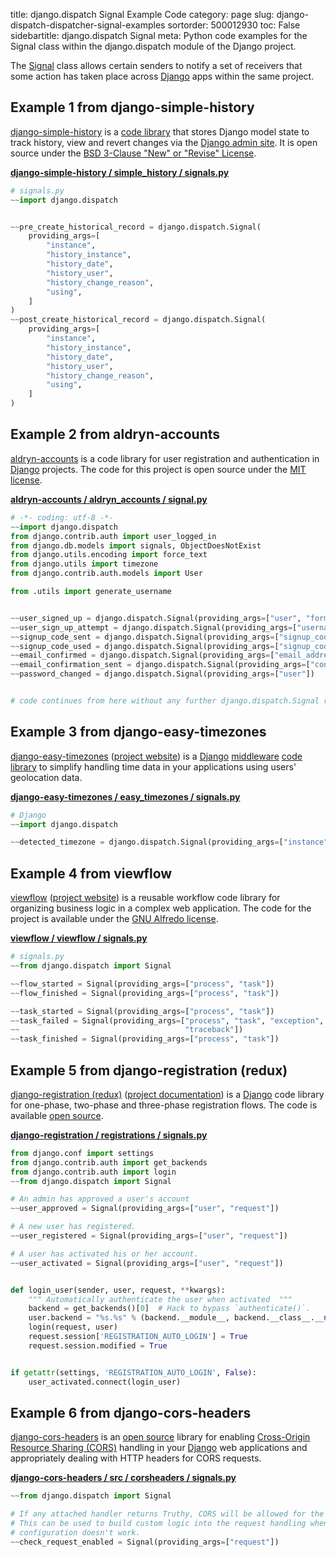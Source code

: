 title: django.dispatch Signal Example Code
category: page
slug: django-dispatch-dispatcher-signal-examples
sortorder: 500012930
toc: False
sidebartitle: django.dispatch Signal
meta: Python code examples for the Signal class within the django.dispatch module of the Django project. 


The 
[Signal](https://github.com/django/django/blob/master/django/dispatch/dispatcher.py)
class allows certain senders to notify a set of receivers that some action 
has taken place across [Django](/django.html) apps within the same project.


## Example 1 from django-simple-history
[django-simple-history](https://github.com/treyhunner/django-simple-history) 
is a [code library](https://pypi.org/project/django-simple-history/) that 
stores Django model state to track history, view and revert changes via the 
[Django admin site](https://docs.djangoproject.com/en/dev/ref/contrib/admin/).
It is open source under the 
[BSD 3-Clause "New" or "Revise" License](https://github.com/treyhunner/django-simple-history/blob/master/LICENSE.txt).

[**django-simple-history / simple_history / signals.py**](https://github.com/treyhunner/django-simple-history/blob/master/simple_history/signals.py)

```python
# signals.py
~~import django.dispatch


~~pre_create_historical_record = django.dispatch.Signal(
    providing_args=[
        "instance",
        "history_instance",
        "history_date",
        "history_user",
        "history_change_reason",
        "using",
    ]
)
~~post_create_historical_record = django.dispatch.Signal(
    providing_args=[
        "instance",
        "history_instance",
        "history_date",
        "history_user",
        "history_change_reason",
        "using",
    ]
)
```


## Example 2 from aldryn-accounts
[aldryn-accounts](https://github.com/divio/aldryn-accounts) is a code library
for user registration and authentication in [Django](/django.html) projects.
The code for this project is open source under the 
[MIT license](https://github.com/divio/aldryn-accounts/blob/develop/LICENSE).

[**aldryn-accounts / aldryn_accounts / signal.py**](https://github.com/divio/aldryn-accounts/blob/develop/aldryn_accounts/signals.py)

```python
# -*- coding: utf-8 -*-
~~import django.dispatch
from django.contrib.auth import user_logged_in
from django.db.models import signals, ObjectDoesNotExist
from django.utils.encoding import force_text
from django.utils import timezone
from django.contrib.auth.models import User

from .utils import generate_username


~~user_signed_up = django.dispatch.Signal(providing_args=["user", "form"])
~~user_sign_up_attempt = django.dispatch.Signal(providing_args=["username",  "email", "result"])
~~signup_code_sent = django.dispatch.Signal(providing_args=["signup_code"])
~~signup_code_used = django.dispatch.Signal(providing_args=["signup_code_result"])
~~email_confirmed = django.dispatch.Signal(providing_args=["email_address"])
~~email_confirmation_sent = django.dispatch.Signal(providing_args=["confirmation"])
~~password_changed = django.dispatch.Signal(providing_args=["user"])


# code continues from here without any further django.dispatch.Signal references
```


## Example 3 from django-easy-timezones
[django-easy-timezones](https://github.com/Miserlou/django-easy-timezones)
([project website](https://www.gun.io/blog/django-easy-timezones))
is a [Django](/django.html) 
[middleware](https://docs.djangoproject.com/en/stable/topics/http/middleware/)
[code library](https://pypi.org/project/django-easy-timezones/)
to simplify handling time data in your applications using
users' geolocation data.

[**django-easy-timezones / easy_timezones / signals.py**](https://github.com/Miserlou/django-easy-timezones/blob/master/easy_timezones/middleware.py)

```python
# Django
~~import django.dispatch

~~detected_timezone = django.dispatch.Signal(providing_args=["instance", "timezone"])
```


## Example 4 from viewflow
[viewflow](https://github.com/viewflow/viewflow) 
([project website](http://viewflow.io/)) is a reusable workflow
code library for organizing business logic in a complex web application.
The code for the project is available under the 
[GNU Alfredo license](https://github.com/viewflow/viewflow/blob/master/LICENSE).

[**viewflow / viewflow / signals.py**](https://github.com/viewflow/viewflow/blob/master/viewflow/signals.py)

```python
# signals.py
~~from django.dispatch import Signal

~~flow_started = Signal(providing_args=["process", "task"])
~~flow_finished = Signal(providing_args=["process", "task"])

~~task_started = Signal(providing_args=["process", "task"])
~~task_failed = Signal(providing_args=["process", "task", "exception", 
~~                                     "traceback"])
~~task_finished = Signal(providing_args=["process", "task"])
```


## Example 5 from django-registration (redux)
[django-registration (redux)](https://github.com/macropin/django-registration)
([project documentation](https://django-registration-redux.readthedocs.io/en/latest/))
is a [Django](/django.html) code library for one-phase, two-phase and 
three-phase registration flows. The code is available 
[open source](https://github.com/macropin/django-registration/blob/master/LICENSE). 

[**django-registration / registrations / signals.py**](https://github.com/macropin/django-registration/blob/master/registration/signals.py)

```python
from django.conf import settings
from django.contrib.auth import get_backends
from django.contrib.auth import login
~~from django.dispatch import Signal

# An admin has approved a user's account
~~user_approved = Signal(providing_args=["user", "request"])

# A new user has registered.
~~user_registered = Signal(providing_args=["user", "request"])

# A user has activated his or her account.
~~user_activated = Signal(providing_args=["user", "request"])


def login_user(sender, user, request, **kwargs):
    """ Automatically authenticate the user when activated  """
    backend = get_backends()[0]  # Hack to bypass `authenticate()`.
    user.backend = "%s.%s" % (backend.__module__, backend.__class__.__name__)
    login(request, user)
    request.session['REGISTRATION_AUTO_LOGIN'] = True
    request.session.modified = True


if getattr(settings, 'REGISTRATION_AUTO_LOGIN', False):
    user_activated.connect(login_user)
```


## Example 6 from django-cors-headers
[django-cors-headers](https://github.com/ottoyiu/django-cors-headers) is
an 
[open source](https://github.com/ottoyiu/django-cors-headers/blob/master/LICENSE)
library for enabling 
[Cross-Origin Resource Sharing (CORS)](https://developer.mozilla.org/en-US/docs/Web/HTTP/CORS) 
handling in your [Django](/django.html) web applications and appropriately
dealing with HTTP headers for CORS requests.

[**django-cors-headers / src / corsheaders / signals.py**](https://github.com/adamchainz/django-cors-headers/blob/master/src/corsheaders/signals.py)

```python
~~from django.dispatch import Signal

# If any attached handler returns Truthy, CORS will be allowed for the request.
# This can be used to build custom logic into the request handling when the
# configuration doesn't work.
~~check_request_enabled = Signal(providing_args=["request"])
```
